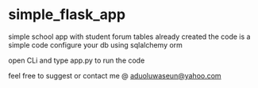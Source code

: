 # simple_flask_app
simple school app with student forum
tables already created
the code is a simple code 
configure your db using sqlalchemy orm

open CLi and type app.py to run the code

feel free to suggest or contact me @ aduoluwaseun@yahoo.com
